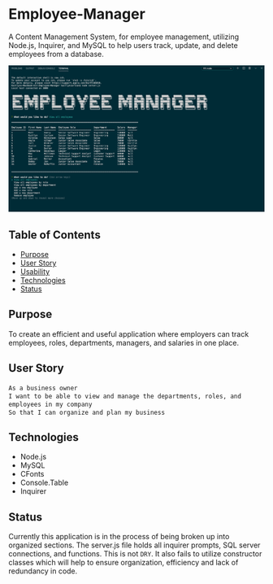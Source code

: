 # Employee-Manager

A Content Management System, for employee management, utilizing Node.js, Inquirer, and MySQL to help users track, update, and delete employees from a database.

![Employee Manager](./assets/EmployeeManager.png)

## Table of Contents

- [Purpose](#purpose)
- [User Story](#userstory)
- [Usability](#Usability)
- [Technologies](#technologies)
- [Status](#status)

## Purpose

To create an efficient and useful application where employers can track employees, roles, departments, managers, and salaries in one place.

## User Story

```
As a business owner
I want to be able to view and manage the departments, roles, and employees in my company
So that I can organize and plan my business
```

## Technologies

- Node.js
- MySQL
- CFonts
- Console.Table
- Inquirer

## Status

Currently this application is in the process of being broken up into organized sections. The server.js file holds all inquirer prompts, SQL server connections, and functions. This is not `DRY`. It also fails to utilize constructor classes which will help to ensure organization, efficiency and lack of redundancy in code.
